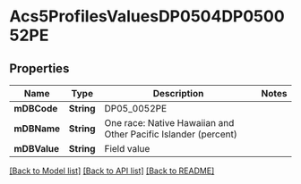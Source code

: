 # Acs5ProfilesValuesDP0504DP050052PE

## Properties
Name | Type | Description | Notes
------------ | ------------- | ------------- | -------------
**mDBCode** | **String** | DP05_0052PE | 
**mDBName** | **String** | One race: Native Hawaiian and Other Pacific Islander (percent) | 
**mDBValue** | **String** | Field value | 

[[Back to Model list]](../README.md#documentation-for-models) [[Back to API list]](../README.md#documentation-for-api-endpoints) [[Back to README]](../README.md)


